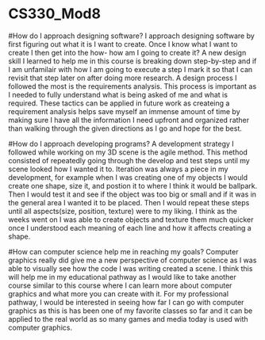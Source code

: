 # CS330_Mod8
#How do I approach designing software?
I approach designing software by first figuring out what it is I want to create. Once I know what I want to create I then get into the how- how am I going to create it? A new design skill I learned to help me in this course is breaking down step-by-step and if I am unfamilair with how I am going to execute a step I mark it so that I can revisit that step later on after doing more research. A design process I followed the most is the requirements analysis. This process is important as I needed to fully understand what is being asked of me and what is required. These tactics can be applied in future work as createing a requirement analysis helps save myself an immense amount of time by making sure I have all the information I need upfront and organized rather than walking through the given directions as I go and hope for the best. 

#How do I approach developing programs?
A development strategy I followed while working on my 3D scene is the agile method. This method consisted of repeatedly going through the develop and test steps until my scene looked how I wanted it to. Iteration was always a piece in my development, for example when I was creating one of my objects I would create one shape, size it, and postion it to where I think it would be ballpark. Then I would test it and see if the object was too big or small and if it was in the general area I wanted it to be placed. Then I would repeat these steps until all aspects(size, position, texture) were to my liking. I think as the weeks went on I was able to create objects and texture them much quicker once I understood each meaning of each line and how it affects creating a shape.

#How can computer science help me in reaching my goals?
Computer graphics really did give me a new perspective of computer science as I was able to visually see how the code I was writing created a scene. I think this will help me in my educational pathway as I would like to take another course similar to this course where I can learn more about computer graphics and what more you can create with it. For my professional pathway, I would be interested in seeing how far I can go with computer graphics as this is has been one of my favorite classes so far and it can be applied to the real world as so many games and media today is used with computer graphics. 
